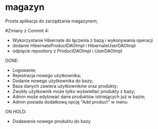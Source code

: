 # magazyn
Prosta aplikacja do zarządzania magazynem;

#Zmiany z Commit 4:
- Wykorzystanie Hibernate do łączenia z bazą i wykonywania operacji
- dodanie HibernateProductDAOImpl i HibernateUserDAOImpl
- odpięcie repository z ProductDAOImpl i UserDAOImpl

DONE:
- Logowanie;
- Rejestracja nowego użytkownika;
- Dodanie nowego użytkownika do bazy;
- Baza danych zawiera użytkowników oraz produkty;
- Zwykły użytkownik może tylko wyświetlać produkty z bazy;
- Admin może edytować dane produktów istniejących już w bazie;
- Admin posiada dodatkową opcję "Add product" w menu


ON HOLD:
- Dodawanie nowego produktu do bazy
